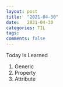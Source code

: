```yaml
---
layout: post
title:  "2021-04-30"
date:   2021-04-30
categories: TIL
tags: 
comments: false
---
```

Today Is Learned

1. Generic
2. Property
3. Attribute